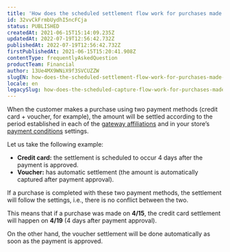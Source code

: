 ```yaml
---
title: 'How does the scheduled settlement flow work for purchases made with two payment methods?'
id: 32vvCkFrmbUydhI5ncFCja
status: PUBLISHED
createdAt: 2021-06-15T15:14:09.235Z
updatedAt: 2022-07-19T12:56:42.732Z
publishedAt: 2022-07-19T12:56:42.732Z
firstPublishedAt: 2021-06-15T15:20:41.908Z
contentType: frequentlyAskedQuestion
productTeam: Financial
author: 13Ue4MX9WNiX9f3SVCUZZW
slugEN: how-does-the-scheduled-settlement-flow-work-for-purchases-made-with-two-payment
locale: en
legacySlug: how-does-the-scheduled-capture-flow-work-for-purchases-made-with-two-payment
---
```


When the customer makes a purchase using two payment methods (credit card + voucher, for example), the amount will be settled according to the period established in each of the [gateway affiliations](/en/tutorial/afiliacoes-de-gateway--tutorials_444?&utm_source=autocomplete) and in your store’s [payment conditions](/en/tutorial/condicoes-de-pagamento) settings.

Let us take the following example:

- __Credit card:__ the settlement is scheduled to occur 4 days after the payment is approved.
- __Voucher:__ has automatic settlement (the amount is automatically captured after payment approval).

If a purchase is completed with these two payment methods, the settlement will follow the settings, i.e., there is no conflict between the two. 

This means that if a purchase was made on __4/15__, the credit card settlement will happen on __4/19__ (4 days after payment approval).

On the other hand, the voucher settlement will be done automatically as soon as the payment is approved.

